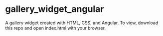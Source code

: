 # gallery_widget_angular

A gallery widget created with HTML, CSS, and Angular. To view, download this repo and open index.html with your browser.

